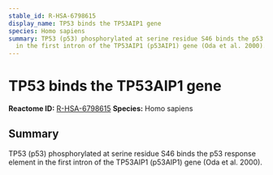 ```yaml
---
stable_id: R-HSA-6798615
display_name: TP53 binds the TP53AIP1 gene
species: Homo sapiens
summary: TP53 (p53) phosphorylated at serine residue S46 binds the p53 response element
  in the first intron of the TP53AIP1 (p53AIP1) gene (Oda et al. 2000).
---
```


# TP53 binds the TP53AIP1 gene
**Reactome ID:** [R-HSA-6798615](https://reactome.org/content/detail/R-HSA-6798615)
**Species:** Homo sapiens

## Summary

TP53 (p53) phosphorylated at serine residue S46 binds the p53 response element in the first intron of the TP53AIP1 (p53AIP1) gene (Oda et al. 2000).
